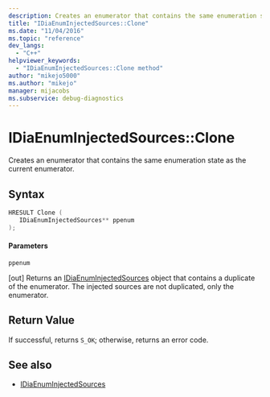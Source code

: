 ```yaml
---
description: Creates an enumerator that contains the same enumeration state as the current injected sources enumerator.
title: "IDiaEnumInjectedSources::Clone"
ms.date: "11/04/2016"
ms.topic: "reference"
dev_langs:
  - "C++"
helpviewer_keywords:
  - "IDiaEnumInjectedSources::Clone method"
author: "mikejo5000"
ms.author: "mikejo"
manager: mijacobs
ms.subservice: debug-diagnostics
---
```


# IDiaEnumInjectedSources::Clone

Creates an enumerator that contains the same enumeration state as the current enumerator.

## Syntax

```c++
HRESULT Clone ( 
   IDiaEnumInjectedSources** ppenum
);
```

#### Parameters

 `ppenum`

[out] Returns an [IDiaEnumInjectedSources](../../debugger/debug-interface-access/idiaenuminjectedsources.md) object that contains a duplicate of the enumerator. The injected sources are not duplicated, only the enumerator.

## Return Value

If successful, returns `S_OK`; otherwise, returns an error code.

## See also

- [IDiaEnumInjectedSources](../../debugger/debug-interface-access/idiaenuminjectedsources.md)
